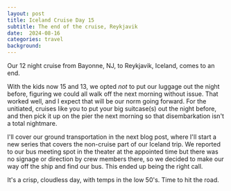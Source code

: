 ```yaml
---
layout: post
title: Iceland Cruise Day 15
subtitle: The end of the cruise, Reykjavik
date:  2024-08-16
categories: travel
background: 
---
```


Our 12 night cruise from Bayonne, NJ, to Reykjavik, Iceland, comes to an end.

With the kids now 15 and 13, we opted _not_ to put our luggage out the night before, figuring we could all walk off the next morning without issue. That worked well, and I expect that will be our norm going forward. For the unitiated, cruises like you to put your big suitcase(s) out the night before, and then pick it up on the pier the next morning so that disembarkation isn't a total nightmare.

I'll cover our ground transportation in the next blog post, where I'll start a new series that covers the non-cruise part of our Iceland trip. We reported to our bus meeting spot in the theater at the appointed time but there was no signage or direction by crew members there, so we decided to make our way off the ship and find our bus. This ended up being the right call.

It's a crisp, cloudless day, with temps in the low 50's. Time to hit the road.
